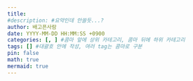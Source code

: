 ```yaml
---
title: 
#description: #요약인데 안쓸듯...?
author: 배고픈사람
date: YYYY-MM-DD HH:MM:SS +0900
categories: [, ] #콤마 앞에 상위 카테고리, 콤마 뒤에 하위 카테고리
tags: [] #대괄호 안에 작성, 여러 tag는 콤마로 구분
pin: false
math: true
mermaid: true
---
```


<!--
    헤딩 1 (#)는 제목이랑 같은 취급이라서 TOC에 반영안됨.
    헤딩 2 (##) 부터 사용 할 것.
    이 아래부터 글 작성 
-->  

